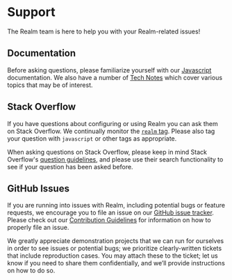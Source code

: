 # Support

The Realm team is here to help you with your Realm-related issues!

## Documentation

Before asking questions, please familiarize yourself with our [Javascript](https://realm.io/docs/javascript/latest/) documentation. We also have a number of [Tech Notes](https://realm.io/docs/tech-notes/) which cover various topics that may be of interest.

## Stack Overflow

If you have questions about configuring or using Realm you can ask them on Stack Overflow. We continually monitor the [`realm` tag](https://stackoverflow.com/tags/realm). Please also tag your question with `javascript` or other tags as appropriate.

When asking questions on Stack Overflow, please keep in mind Stack Overflow's [question guidelines](https://stackoverflow.com/help/how-to-ask), and please use their search functionality to see if your question has been asked before.

## GitHub Issues

If you are running into issues with Realm, including potential bugs or feature requests, we encourage you to file an issue on our [GitHub issue tracker](https://github.com/realm/realm-js/issues). Please check out our [Contribution Guidelines](CONTRIBUTING.md) for information on how to properly file an issue.

We greatly appreciate demonstration projects that we can run for ourselves in order to see issues or potential bugs; we prioritize clearly-written tickets that include reproduction cases. You may attach these to the ticket; let us know if you need to share them confidentially, and we’ll provide instructions on how to do so. 

